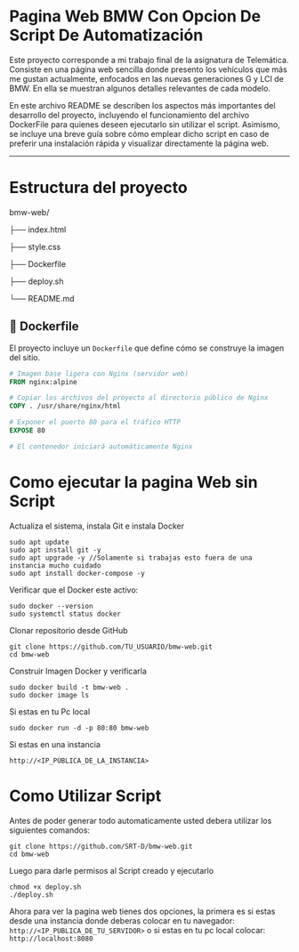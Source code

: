 # Pagina Web BMW Con Opcion De Script De Automatización
Este proyecto corresponde a mi trabajo final de la asignatura de Telemática. Consiste en una página web sencilla donde presento los vehículos que más me gustan actualmente, enfocados en las nuevas generaciones G y LCI de BMW. En ella se muestran algunos detalles relevantes de cada modelo.

En este archivo README se describen los aspectos más importantes del desarrollo del proyecto, incluyendo el funcionamiento del archivo DockerFile para quienes deseen ejecutarlo sin utilizar el script. Asimismo, se incluye una breve guía sobre cómo emplear dicho script en caso de preferir una instalación rápida y visualizar directamente la página web.

---

# Estructura del proyecto
bmw-web/

├── index.html

├── style.css

├── Dockerfile

├── deploy.sh

└── README.md

## 🐳 Dockerfile

El proyecto incluye un `Dockerfile` que define cómo se construye la imagen del sitio.

```Dockerfile 
# Imagen base ligera con Nginx (servidor web)
FROM nginx:alpine

# Copiar los archivos del proyecto al directorio público de Nginx
COPY . /usr/share/nginx/html

# Exponer el puerto 80 para el tráfico HTTP
EXPOSE 80

# El contenedor iniciará automáticamente Nginx

```
# Como ejecutar la pagina Web sin Script
Actualiza el sistema, instala Git e instala Docker
```
sudo apt update
sudo apt install git -y
sudo apt upgrade -y //Solamente si trabajas esto fuera de una instancia mucho cuidado
sudo apt install docker-compose -y
```
Verificar que el Docker este activo:
```
sudo docker --version
sudo systemctl status docker

```
Clonar repositorio desde GitHub
```
git clone https://github.com/TU_USUARIO/bmw-web.git
cd bmw-web
```
Construir Imagen Docker y verificarla
```
sudo docker build -t bmw-web .
sudo docker image ls
```
Si estas en tu Pc local 
```
sudo docker run -d -p 80:80 bmw-web
```
Si estas en una instancia 
```
http://<IP_PÚBLICA_DE_LA_INSTANCIA>
```

# Como Utilizar Script
Antes de poder generar todo automaticamente usted debera utilizar los siguientes comandos:
```
git clone https://github.com/SRT-D/bmw-web.git
cd bmw-web
```
Luego para darle permisos al Script creado y ejecutarlo
```
chmod +x deploy.sh
./deploy.sh
```
Ahora para ver la pagina web tienes dos opciones, la primera es si estas desde una instancia donde deberas colocar en tu navegador: ```http://<IP_PUBLICA_DE_TU_SERVIDOR>``` o si estas en tu pc local colocar:``` http://localhost:8080```




